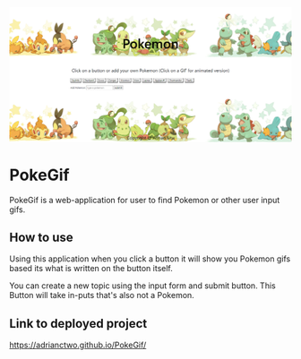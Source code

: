 ![PokeGif](assets/images/PokeGifHome.PNG)

# PokeGif
PokeGif is a web-application for user to find Pokemon or other user input gifs.

## How to use
Using this application when you click a button it will show you Pokemon gifs based its what is written on the button itself.

You can create a new topic using the input form and submit button. This Button will take in-puts that's also not a Pokemon.

## Link to deployed project
https://adrianctwo.github.io/PokeGif/
